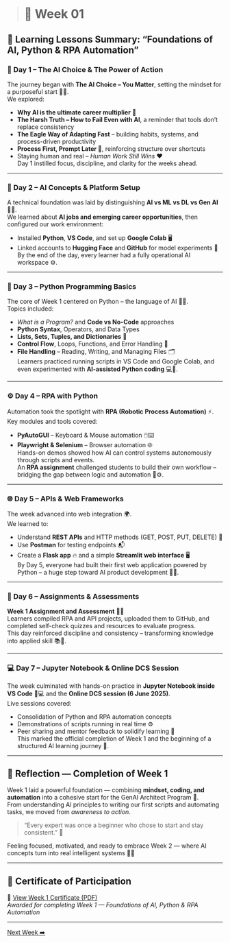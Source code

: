 > # 📘 Week 01
> 
## 🧭 Learning Lessons Summary: “Foundations of AI, Python & RPA Automation”

### 🌅 Day 1 – The AI Choice & The Power of Action  
The journey began with **The AI Choice – You Matter**, setting the mindset for a purposeful start 🦅✨.  
We explored:  
- **Why AI is the ultimate career multiplier** 🚀  
- **The Harsh Truth – How to Fail Even with AI**, a reminder that tools don’t replace consistency  
- **The Eagle Way of Adapting Fast** – building habits, systems, and process-driven productivity  
- **Process First, Prompt Later 🧩**, reinforcing structure over shortcuts  
- Staying human and real – *Human Work Still Wins* ❤️  
Day 1 instilled focus, discipline, and clarity for the weeks ahead.

---

### 🧠 Day 2 – AI Concepts & Platform Setup  
A technical foundation was laid by distinguishing **AI vs ML vs DL vs Gen AI** 🤖🧩.  
We learned about **AI jobs and emerging career opportunities**, then configured our work environment:  
- Installed **Python**, **VS Code**, and set up **Google Colab** 🖥️  
- Linked accounts to **Hugging Face** and **GitHub** for model experiments 🔗  
By the end of the day, every learner had a fully operational AI workspace ⚙️.

---

### 🐍 Day 3 – Python Programming Basics  
The core of Week 1 centered on Python – the language of AI 🐍💡.  
Topics included:  
- *What is a Program?* and **Code vs No-Code** approaches  
- **Python Syntax**, Operators, and Data Types  
- **Lists, Sets, Tuples, and Dictionaries** 📘  
- **Control Flow**, Loops, Functions, and Error Handling 🔁  
- **File Handling** – Reading, Writing, and Managing Files 🗂️  
Learners practiced running scripts in VS Code and Google Colab, and even experimented with **AI-assisted Python coding** 💻🤖.

---

### ⚙️ Day 4 – RPA with Python  
Automation took the spotlight with **RPA (Robotic Process Automation)** ⚡.  
Key modules and tools covered:  
- **PyAutoGUI** – Keyboard & Mouse automation 🖱️⌨️  
- **Playwright & Selenium** – Browser automation 🌐  
Hands-on demos showed how AI can control systems autonomously through scripts and events.  
An **RPA assignment** challenged students to build their own workflow – bridging the gap between logic and automation 🤖⚙️.

---

### 🌐 Day 5 – APIs & Web Frameworks  
The week advanced into web integration 🌍.  
We learned to:  
- Understand **REST APIs** and HTTP methods (GET, POST, PUT, DELETE) 🧩  
- Use **Postman** for testing endpoints 📬  
- Create a **Flask app** 🔥 and a simple **Streamlit web interface** 🖥️  
By Day 5, everyone had built their first web application powered by Python – a huge step toward AI product development 💼🚀.

---

### 🧾 Day 6 – Assignments & Assessments  
**Week 1 Assignment and Assessment** 🧠✅  
Learners compiled RPA and API projects, uploaded them to GitHub, and completed self-check quizzes and resources to evaluate progress.  
This day reinforced discipline and consistency – transforming knowledge into applied skill 📚💪.

---

### 💻 Day 7 – Jupyter Notebook & Online DCS Session  
The week culminated with hands-on practice in **Jupyter Notebook inside VS Code** 🧮💻 and the **Online DCS session (6 June 2025)**.  
Live sessions covered:  
- Consolidation of Python and RPA automation concepts  
- Demonstrations of scripts running in real time ⚙️  
- Peer sharing and mentor feedback to solidify learning 🤝  
This marked the official completion of Week 1 and the beginning of a structured AI learning journey 🎯.

---

## 🌈 Reflection — Completion of Week 1  
Week 1 laid a powerful foundation — combining **mindset, coding, and automation** into a cohesive start for the GenAI Architect Program 🌟.  
From understanding AI principles to writing our first scripts and automating tasks, we moved from *awareness to action*.  

> “Every expert was once a beginner who chose to start and stay consistent.” 🚀  

Feeling focused, motivated, and ready to embrace Week 2 — where AI concepts turn into real intelligent systems 🤖💙  

---

## 🏅 Certificate of Participation  

📄 [View Week 1 Certificate (PDF)](../Certificates/Week-01.pdf)  
*Awarded for completing Week 1 — Foundations of AI, Python & RPA Automation*  

---

 [Next Week ➡️](../Week-02/README.md)

